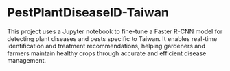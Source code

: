 # PestPlantDiseaseID-Taiwan
This project uses a Jupyter notebook to fine-tune a Faster R-CNN model for detecting plant diseases and pests specific to Taiwan. It enables real-time identification and treatment recommendations, helping gardeners and farmers maintain healthy crops through accurate and efficient disease management.
